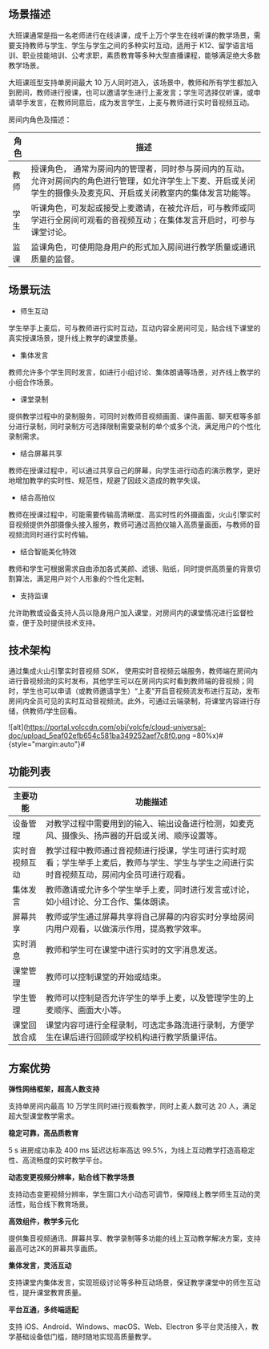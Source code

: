 ## 场景描述

大班课通常是指一名老师进行在线讲课，成千上万个学生在线听课的教学场景，需要支持教师与学生、学生与学生之间的多种实时互动，适用于 K12、留学语言培训、职业技能培训、公考求职，素质教育等多种大型直播课程，能够满足绝大多数教学场景。

大班课班型支持单房间最大 10 万人同时进入，该场景中，教师和所有学生都加入到房间，教师进行授课，也可以邀请学生进行上麦发言；学生可选择仅听课，或申请举手发言，在教师同意后，成为发言学生，上麦与教师进行实时音视频互动。

房间内角色及描述：

| 角色|描述 |
|---|---|
|教师 |授课角色， 通常为房间内的管理者，同时参与房间内的互动。允许对房间内的角色进行管理，如允许学生上下麦、开启或关闭学生的摄像头及麦克风、开启或关闭教室内的集体发言功能等。 |
|学生 |听课角色，可发起或接受上麦邀请，在被允许后，可与教师或同学进行全房间可观看的音视频互动；在集体发言开启时，可参与课堂讨论。 |
|监课 |监课角色，可使用隐身用户的形式加入房间进行教学质量或通讯质量的监督。 |




## 场景玩法

* 师生互动

学生举手上麦后，可与教师进行实时互动，互动内容全房间可见，贴合线下课堂的真实授课场景，提升线上教学的课堂质量。
	
* 集体发言

教师允许多个学生同时发言，如进行小组讨论、集体朗诵等场景，对齐线上教学的小组合作场景。
* 课堂录制

提供教学过程中的录制服务，可同时对教师音视频画面、课件画面、聊天框等多部分进行录制，同时录制方可选择限制需要录制的单个或多个流，满足用户的个性化录制需求。

* 结合屏幕共享

教师在授课过程中，可以通过共享自己的屏幕，向学生进行动态的演示教学，更好地增加教学的实时性、规范性，规避了因歧义造成的教学失误。
* 结合高拍仪

教师在授课过程中，可能需要传输高清晰度、高实时性的外摄画面，火山引擎实时音视频提供外部摄像头接入服务，教师可通过高拍仪输入高质量画面，与教师的音视频流同时进行实时传输。

* 结合智能美化特效

教师和学生可根据需求自由添加各式美颜、滤镜、贴纸，同时提供高质量的背景切割算法，满足用户对个人形象的个性化定制。

* 支持监课

允许助教或设备支持人员以隐身用户加入课堂，对房间内的课堂情况进行监督检查，便于及时提供技术支持。


## 技术架构

通过集成火山引擎实时音视频 SDK， 使用实时音视频云端服务，教师端在房间内进行音视频流的实时发布，其他学生可以在房间内实时看到教师端的音视频；同时，学生也可以申请（或教师邀请学生）“上麦”开启音视频流发布进行互动，发布房间内全员可见的实时互动音视频流。此外，可通过云端录制，将课堂内容进行存储，供教师/学生回看。


![alt](https://portal.volccdn.com/obj/volcfe/cloud-universal-doc/upload_5eaf02efb654c581ba349252aef7c8f0.png =80%x)#{style="margin:auto"}#


## 功能列表

|**主要功能** |**功能描述** |
|---|---|
|设备管理 |对教学过程中需要用到的输入、输出设备进行检测，如麦克风、摄像头、扬声器的开启或关闭、顺序设置等。 |
|实时音视频互动 |教学过程中教师通过音视频进行授课，学生可进行实时观看；学生举手上麦后，教师与学生、学生与学生之间进行实时音视频互动，房间内全员可进行观看。 |
|集体发言 |教师邀请或允许多个学生举手上麦，同时进行发言或讨论，如小组讨论、分工合作、集体朗读。 |
|屏幕共享 |教师或学生通过屏幕共享将自己屏幕的内容实时分享给房间内用户观看，以做演示作用，提高教学效率。 |
|实时消息 |教师和学生可在课堂中进行实时的文字消息发送。 |
|课堂管理 |教师可以控制课堂的开始或结束。 |
|学生管理 |教师可以控制是否允许学生的举手上麦，以及管理学生的上麦顺序、画面大小等。 |
|课堂回放合成 |课堂内容可进行全程录制，可选定多路流进行录制，方便学生在课后进行回顾或学校机构进行教学质量评估。 |




## 方案优势

**弹性网络框架，超高人数支持**

支持单房间内最高 10 万学生同时进行观看教学，同时上麦人数可达 20 人，满足超大型课堂教学需求。
		

**稳定可靠，高品质教育**

5 s 进房成功率及 400 ms 延迟达标率高达 99.5%，为线上互动教学打造高稳定性、高流畅度的实时教学平台。
		
**动态变更视频分辨率，贴合线下教学场景**

支持动态变更视频分辨率，学生窗口大小动态可调节，保障线上教学师生互动的灵活性，贴合线下教育场景。
		

**高效组件，教学多元化**

提供集音视频通讯、屏幕共享、教学录制等多功能的线上互动教学解决方案，支持最高可达2K的屏幕共享画质。
		

**集体发言，灵活互动**

支持课堂内集体发言，实现班级讨论等多种互动场景，保证教学课堂中的师生互动性，提升课堂教育质量。
		

**平台互通，多终端适配**

支持 iOS、Android、Windows、macOS、Web、Electron 多平台灵活接入，教学基础设备低门槛，随时随地实现高质量教学。